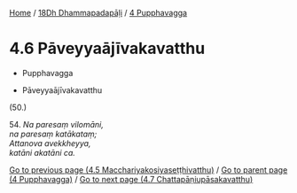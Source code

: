 
[Home](/) / [18Dh Dhammapadapāḷi](../../18Dh.md) / [4 Pupphavagga](../4.md)

# 4.6 Pāveyyaājīvakavatthu

* Pupphavagga

* Pāveyyaājīvakavatthu

(50.)

54\. _Na paresaṃ vilomāni,_  
_na paresaṃ katākataṃ;_  
_Attanova avekkheyya,_  
_katāni akatāni ca._  


[Go to previous page (4.5 Macchariyakosiyaseṭṭhivatthu)](4.5.md) / [Go to parent page (4 Pupphavagga)](../4.md) / [Go to next page (4.7 Chattapāṇiupāsakavatthu)](4.7.md)


